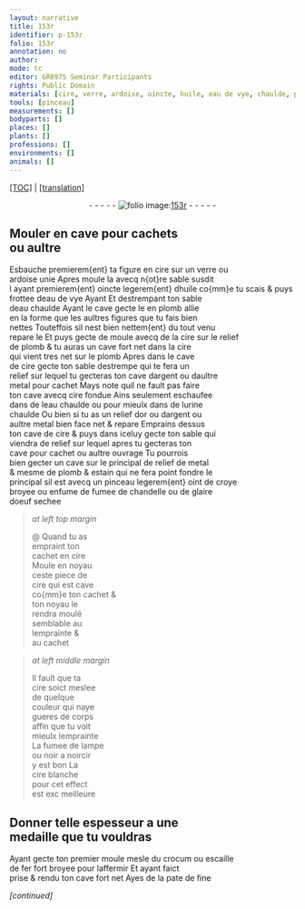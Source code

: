 ```yaml
---
layout: narrative
title: 153r
identifier: p-153r
folio: 153r
annotation: no
author:
mode: tc
editor: GR8975 Seminar Participants
rights: Public Domain
materials: [cire, verre, ardoise, oincte, huile, eau de vye, chaulde, plomb, argent, metal, urine, or, estain, oint, croye, fumee de chandelle, glaire doeuf, fumee de lampe, noir a noircir, cire blanche, moule, crocum, escaille de fer]
tools: [pinceau]
measurements: []
bodyparts: []
places: []
plants: []
professions: []
environments: []
animals: []
---
```


<p><a href="{{ site.baseurl }}/diplomatic/" target="_blank">[TOC]</a> | <a href="{{ site.baseurl }}/texts/p-153r_tl/ target="_blank"">[translation]</a></p><div class="folio" align="center">- - - - - <a href="http://gallica.bnf.fr/ark:/12148/btv1b10500001g/f311.image" target="_blank"><img src="https://cu-mkp.github.io/2017-workshop-edition/assets/photo-icon.png" alt="folio image: " style="display:inline-block; margin-bottom:-3px;"/>153r</a> - - - - - </div>  
  

## Mouler en cave pour cachets<br/> ou aultre

 
Esbauche premierem{ent} ta figure en <span class="m">cire</span> sur un <span class="m">verre</span> ou<br/> <span class="m">ardoise</span> unie Apres moule la avecq n{ot}re sable susdit<br/> <span class="del">l</span> ayant premierem{ent} <span class="m">oincte</span> legerem{ent} d<span class="m">huile</span> co{mm}e tu scais & puys<br/> frottee d<span class="m">eau de vye</span> <span class="del">Ayant</span> Et destrempant ton sable<br/> deau <span class="m">chaulde</span> Ayant le cave gecte le en <span class="m">plomb</span> allie<br/> en la forme que les aultres figures que tu fais bien<br/> nettes Touteffois sil nest bien nettem{ent} du tout venu<br/> repare le Et puys <span class="del">gecte de</span> <span class="add">moule avecq de</span> la <span class="m">cire</span> sur le relief<br/> de <span class="m">plomb</span> & tu auras un cave fort net dans la <span class="m">cire</span><br/> qui vient tres net sur le <span class="m">plomb</span> Apres dans le cave<br/> de <span class="m">cire</span> gecte ton sable destrempe qui te fera un<br/> relief sur lequel tu gecteras ton cave d<span class="m">argent</span> ou daultre<br/> <span class="m">metal</span> pour cachet Mays note quil ne fault pas faire<br/> ton cave avecq <span class="m">cire</span> fondue Ains seulement eschaufee<br/> dans de leau <span class="m">chaulde</span> ou pour mieulx dans de l<span class="m">urine</span><br/> chaulde Ou bien si tu as un relief d<span class="m">or</span> ou d<span class="m">argent</span> ou<br/> aultre <span class="m">metal</span> bien <span class="del">face</span> net & repare Emprains dessus<br/> ton cave de <span class="m">cire</span> & puys dans iceluy gecte ton sable qui<br/> viendra de relief sur lequel apres tu gecteras ton<br/> cave pour cachet ou aultre ouvrage Tu pourrois<br/> bien gecter un cave sur le principal de relief de <span class="m">metal</span><br/> & mesme de <span class="m">plomb</span> & <span class="m">estain</span> qui ne fera point fondre le<br/> principal sil est avecq un <span class="tl">pinceau</span> legerem{ent} <span class="m">oint</span> de <span class="m">croye</span><br/> broyee ou enfume de <span class="m">fumee de chandelle</span> ou de <span class="m">glaire<br/> doeuf</span> sechee
 
> *at left top margin*
> 
> 
> @ Quand tu as<br/> empraint ton<br/> cachet en <span class="m">cire</span><br/> Moule en noyau<br/> ceste piece de<br/> <span class="m">cire</span> qui est cave<br/> co{mm}e ton cachet &<br/> ton noyau le<br/> rendra moulé<br/> semblable <span class="del">au</span><br/> lemprainte &<br/> au cachet
 
> *at left middle margin*
> 
> 
>  Il fault que ta<br/> <span class="m">cire</span> soict meslee<br/> de quelque<br/> couleur qui naye<br/> gueres de corps<br/> affin que tu voit<br/> mieulx lemprainte<br/> La <span class="m">fumee de lampe</span><br/> ou <span class="m">noir a noircir</span><br/> y est bon La<br/> <span class="m">cire blanche</span><br/> pour cet effect<br/> est <span class="del">exc</span> meilleure
 
 
  

## Donner telle espesseur a une<br/> medaille que tu vouldras

 
 Ayant gecte ton premier <span class="m">moule</span> mesle du <span class="m">crocum</span> ou <span class="m">escaille<br/> de fer</span> fort broyee pour laffermir Et ayant faict<br/> prise & rendu ton cave fort net Ayes de la pate de fine
 
*[continued]*
 
